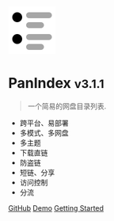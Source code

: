 ![logo](_media/index.png)

# PanIndex <small>v3.1.1</small>

> 一个简易的网盘目录列表.
>
- 跨平台、易部署
- 多模式、多网盘
- 多主题
- 下载直链
- 防盗链
- 短链、分享
- 访问控制
- 分流


[GitHub](https://github.com/libsgh/PanIndex)
[Demo](https://t1.noki.icu)
[Getting Started](introduction)